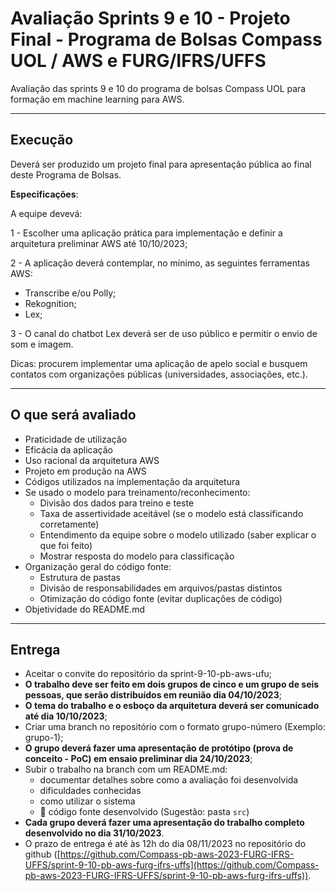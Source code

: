 # Avaliação Sprints 9 e 10 - Projeto Final - Programa de Bolsas Compass UOL / AWS e FURG/IFRS/UFFS

Avaliação das sprints 9 e 10 do programa de bolsas Compass UOL para formação em machine learning para AWS.

---

## Execução

Deverá ser produzido um projeto final para apresentação pública ao final deste Programa de Bolsas.

**Especificações**:

A equipe devevá:

1 - Escolher uma aplicação prática para implementação e definir a arquitetura preliminar AWS até 10/10/2023;

2 - A aplicação deverá contemplar, no mínimo, as seguintes ferramentas AWS:

- Transcribe e/ou Polly;
- Rekognition;
- Lex;
  
3 - O canal do chatbot Lex deverá ser de uso público e permitir o envio de som e imagem.

Dicas: procurem implementar uma aplicação de apelo social e busquem contatos com organizações públicas (universidades, associações, etc.).

***

## O que será avaliado

- Praticidade de utilização
- Eficácia da aplicação
- Uso racional da arquitetura AWS
- Projeto em produção na AWS
- Códigos utilizados na implementação da arquitetura
- Se usado o modelo para treinamento/reconhecimento:
  - Divisão dos dados para treino e teste
  - Taxa de assertividade aceitável (se o modelo está classificando corretamente)
  - Entendimento da equipe sobre o modelo utilizado (saber explicar o que foi feito)
  - Mostrar resposta do modelo para classificação
- Organização geral do código fonte:
  - Estrutura de pastas
  - Divisão de responsabilidades em arquivos/pastas distintos
  - Otimização do código fonte (evitar duplicações de código)
- Objetividade do README.md

***

## Entrega

- Aceitar o convite do repositório da sprint-9-10-pb-aws-ufu;
- **O trabalho deve ser feito em dois grupos de cinco e um grupo de seis pessoas, que serão distribuídos em reunião dia 04/10/2023**;
- **O tema do trabalho e o esboço da arquitetura deverá ser comunicado até dia 10/10/2023**;
- Criar uma branch no repositório com o formato grupo-número (Exemplo: grupo-1);
- **O grupo deverá fazer uma apresentação de protótipo (prova de conceito - PoC) em ensaio preliminar dia 24/10/2023**;
- Subir o trabalho na branch com um README.md:
  - documentar detalhes sobre como a avaliação foi desenvolvida
  - dificuldades conhecidas
  - como utilizar o sistema
  - 🔨 código fonte desenvolvido (Sugestão: pasta `src`)
- **Cada grupo deverá fazer uma apresentação do trabalho completo desenvolvido no dia 31/10/2023**.
- O prazo de entrega é até às 12h do dia 08/11/2023 no repositório do github ([https://github.com/Compass-pb-aws-2023-FURG-IFRS-UFFS/sprint-9-10-pb-aws-furg-ifrs-uffs](https://github.com/Compass-pb-aws-2023-FURG-IFRS-UFFS/sprint-9-10-pb-aws-furg-ifrs-uffs)).

